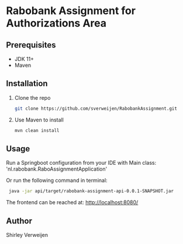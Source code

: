 # Rabobank Assignment for Authorizations Area

## Prerequisites
- JDK 11+
- Maven

## Installation
1. Clone the repo
   ```sh
   git clone https://github.com/sverweijen/RabobankAssignment.git
   ```
2. Use Maven to install
   ```sh
   mvn clean install
   ```

## Usage
Run a Springboot configuration from your IDE with Main class: 'nl.rabobank.RaboAssignmentApplication'

Or run the following command in terminal: 
```sh
 java -jar api/target/rabobank-assignment-api-0.0.1-SNAPSHOT.jar
```

The frontend can be reached at: [http://localhost:8080/](http://localhost:8080/) 

## Author
Shirley Verweijen